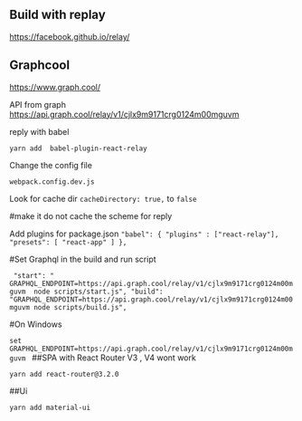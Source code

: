## 
## Build with replay

https://facebook.github.io/relay/


## Graphcool

https://www.graph.cool/


API from graph
https://api.graph.cool/relay/v1/cjlx9m9171crg0124m00mguvm


reply with babel

`yarn add  babel-plugin-react-relay`

Change the config file

`webpack.config.dev.js`

Look for cache dir `cacheDirectory: true,` to `false`

#make it do not cache the scheme for reply

Add plugins for package.json
`"babel": {
     "plugins" : ["react-relay"],
     "presets": [
       "react-app"
     ]
   },`

#Set Graphql in the build and run script

` "start": " GRAPHQL_ENDPOINT=https://api.graph.cool/relay/v1/cjlx9m9171crg0124m00mguvm  node scripts/start.js",
     "build": "GRAPHQL_ENDPOINT=https://api.graph.cool/relay/v1/cjlx9m9171crg0124m00mguvm node scripts/build.js",`


#On Windows

`set GRAPHQL_ENDPOINT=https://api.graph.cool/relay/v1/cjlx9m9171crg0124m00mguvm
`
##SPA with React Router V3 , V4 wont work

`yarn add react-router@3.2.0`


##Ui

`yarn add material-ui`
